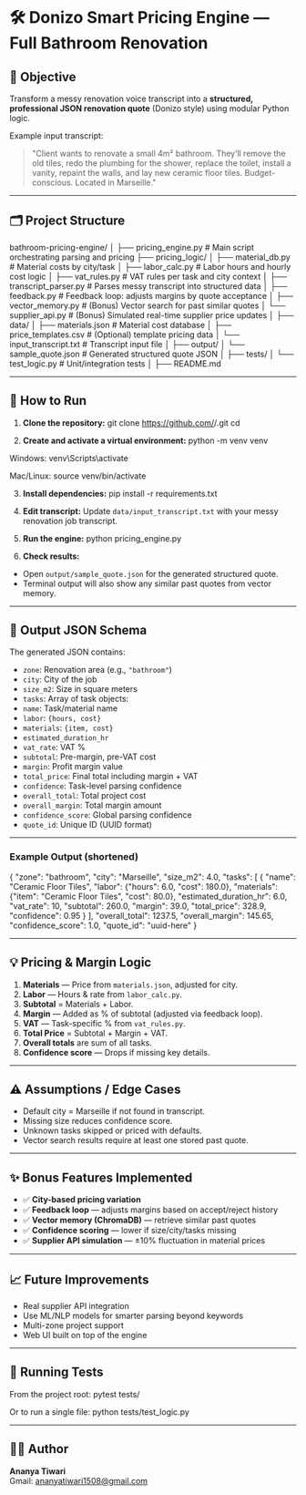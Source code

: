 # 🛠 Donizo Smart Pricing Engine — Full Bathroom Renovation

## 📌 Objective

Transform a messy renovation voice transcript into a **structured, professional JSON renovation quote** (Donizo style) using modular Python logic.

Example input transcript:

> "Client wants to renovate a small 4m² bathroom. They’ll remove the old tiles, redo the plumbing for the shower, replace the toilet, install a vanity, repaint the walls, and lay new ceramic floor tiles. Budget-conscious. Located in Marseille."

---

## 🗂 Project Structure

bathroom-pricing-engine/
│
├── pricing_engine.py # Main script orchestrating parsing and pricing
├── pricing_logic/
│ ├── material_db.py # Material costs by city/task
│ ├── labor_calc.py # Labor hours and hourly cost logic
│ ├── vat_rules.py # VAT rules per task and city context
│ ├── transcript_parser.py # Parses messy transcript into structured data
│ ├── feedback.py # Feedback loop: adjusts margins by quote acceptance
│ ├── vector_memory.py # (Bonus) Vector search for past similar quotes
│ └── supplier_api.py # (Bonus) Simulated real-time supplier price updates
│
├── data/
│ ├── materials.json # Material cost database
│ ├── price_templates.csv # (Optional) template pricing data
│ └── input_transcript.txt # Transcript input file
│
├── output/
│ └── sample_quote.json # Generated structured quote JSON
│
├── tests/
│ └── test_logic.py # Unit/integration tests
│
├── README.md


---

## 🚀 How to Run

1. **Clone the repository:**
git clone https://github.com/<your-username>/<your-repo>.git
cd <your-repo>


2. **Create and activate a virtual environment:**
python -m venv venv

Windows:
venv\Scripts\activate

Mac/Linux:
source venv/bin/activate


3. **Install dependencies:**
pip install -r requirements.txt

4. **Edit transcript:**
Update `data/input_transcript.txt` with your messy renovation job transcript.

5. **Run the engine:**
python pricing_engine.py


6. **Check results:**
- Open `output/sample_quote.json` for the generated structured quote.
- Terminal output will also show any similar past quotes from vector memory.

---

## 📄 Output JSON Schema

The generated JSON contains:

- `zone`: Renovation area (e.g., `"bathroom"`)
- `city`: City of the job
- `size_m2`: Size in square meters
- `tasks`: Array of task objects:
- `name`: Task/material name
- `labor`: `{hours, cost}`
- `materials`: `{item, cost}`
- `estimated_duration_hr`
- `vat_rate`: VAT %
- `subtotal`: Pre-margin, pre-VAT cost
- `margin`: Profit margin value
- `total_price`: Final total including margin + VAT
- `confidence`: Task-level parsing confidence
- `overall_total`: Total project cost
- `overall_margin`: Total margin amount
- `confidence_score`: Global parsing confidence
- `quote_id`: Unique ID (UUID format)

---

### Example Output (shortened)
{
"zone": "bathroom",
"city": "Marseille",
"size_m2": 4.0,
"tasks": [
{
"name": "Ceramic Floor Tiles",
"labor": {"hours": 6.0, "cost": 180.0},
"materials": {"item": "Ceramic Floor Tiles", "cost": 80.0},
"estimated_duration_hr": 6.0,
"vat_rate": 10,
"subtotal": 260.0,
"margin": 39.0,
"total_price": 328.9,
"confidence": 0.95
}
],
"overall_total": 1237.5,
"overall_margin": 145.65,
"confidence_score": 1.0,
"quote_id": "uuid-here"
}


---

## 💡 Pricing & Margin Logic

1. **Materials** — Price from `materials.json`, adjusted for city.
2. **Labor** — Hours & rate from `labor_calc.py`.
3. **Subtotal** = Materials + Labor.
4. **Margin** — Added as % of subtotal (adjusted via feedback loop).
5. **VAT** — Task-specific % from `vat_rules.py`.
6. **Total Price** = Subtotal + Margin + VAT.
7. **Overall totals** are sum of all tasks.
8. **Confidence score** — Drops if missing key details.

---

## ⚠ Assumptions / Edge Cases

- Default city = Marseille if not found in transcript.
- Missing size reduces confidence score.
- Unknown tasks skipped or priced with defaults.
- Vector search results require at least one stored past quote.

---

## ✨ Bonus Features Implemented

- ✅ **City-based pricing variation**
- ✅ **Feedback loop** — adjusts margins based on accept/reject history
- ✅ **Vector memory (ChromaDB)** — retrieve similar past quotes
- ✅ **Confidence scoring** — lower if size/city/tasks missing
- ✅ **Supplier API simulation** — ±10% fluctuation in material prices

---

## 📈 Future Improvements

- Real supplier API integration
- Use ML/NLP models for smarter parsing beyond keywords
- Multi-zone project support
- Web UI built on top of the engine

---

## 🧪 Running Tests

From the project root:
pytest tests/

Or to run a single file:
python tests/test_logic.py


---

## 🧑‍💻 Author

**Ananya Tiwari**  
Gmail: ananyatiwari1508@gmail.com
